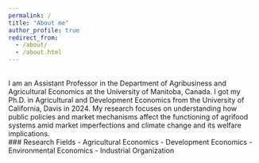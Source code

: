 ```yaml
---
permalink: /
title: "About me"
author_profile: true
redirect_from: 
  - /about/
  - /about.html
---
```


<br>
I am an Assistant Professor in the Department of Agribusiness and Agricultural Economics at the University of Manitoba, Canada. I got my Ph.D. in Agricultural and Development Economics from the University of California, Davis in 2024. My research focuses on understanding how public policies and market mechanisms affect the functioning of agrifood systems amid market imperfections and climate change and its welfare implications.
<br> 
### Research Fields
- Agricultural Economics
- Development Economics
- Environmental Economics
- Industrial Organization
<br>
